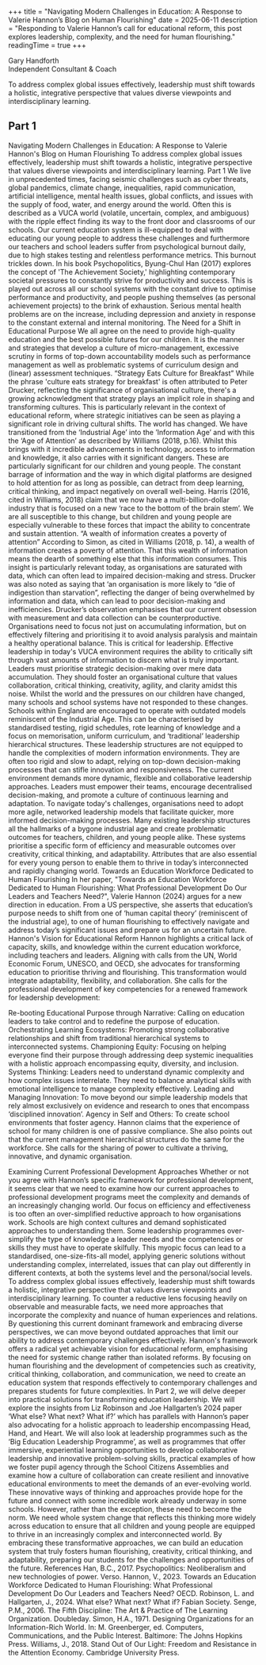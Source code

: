 +++
title = "Navigating Modern Challenges in Education: A Response to Valerie Hannon’s Blog on Human Flourishing"
date = 2025-06-11
description = "Responding to Valerie Hannon’s call for educational reform, this post explores leadership, complexity, and the need for human flourishing."
readingTime = true
+++

Gary Handforth  
Independent Consultant & Coach  

To address complex global issues effectively, leadership must shift towards a holistic, integrative perspective that values diverse viewpoints and interdisciplinary learning.

## Part 1

Navigating Modern Challenges in Education: A Response to Valerie Hannon's Blog on Human Flourishing
To address complex global issues effectively, leadership must shift towards a holistic, integrative perspective that values diverse viewpoints and interdisciplinary learning.
Part 1
We live in unprecedented times, facing seismic challenges such as cyber threats, global pandemics, climate change, inequalities, rapid communication, artificial intelligence, mental health issues, global conflicts, and issues with the supply of food, water, and energy around the world. Often this is described as a VUCA world (volatile, uncertain, complex, and ambiguous) with the ripple effect finding its way to the front door and classrooms of our schools.
Our current education system is ill-equipped to deal with educating our young people to address these challenges and furthermore our teachers and school leaders suffer from psychological burnout daily, due to high stakes testing and relentless performance metrics. This burnout trickles down. 
In his book Psychopolitics, Byung-Chul Han (2017) explores the concept of 'The Achievement Society,' highlighting contemporary societal pressures to constantly strive for productivity and success.
This is played out across all our school systems with the constant drive to optimise performance and productivity, and people pushing themselves (as personal achievement projects) to the brink of exhaustion. Serious mental health problems are on the increase, including depression and anxiety in response to the constant external and internal monitoring.
The Need for a Shift in Educational Purpose
We all agree on the need to provide high-quality education and the best possible futures for our children. It is the manner and strategies that develop a culture of micro-management, excessive scrutiny in forms of top-down accountability models such as performance management as well as problematic systems of curriculum design and (linear) assessment techniques.
“Strategy Eats Culture for Breakfast”
While the phrase 'culture eats strategy for breakfast' is often attributed to Peter Drucker, reflecting the significance of organisational culture, there's a growing acknowledgment that strategy plays an implicit role in shaping and transforming cultures. This is particularly relevant in the context of educational reform, where strategic initiatives can be seen as playing a significant role in driving cultural shifts.
The world has changed. We have transitioned from the ‘Industrial Age’ into the ’Information Age’ and with this the ‘Age of Attention’ as described by Williams (2018, p.16). Whilst this brings with it incredible advancements in technology, access to information and knowledge, it also carries with it significant dangers. These are particularly significant for our children and young people. The constant barrage of information and the way in which digital platforms are designed to hold attention for as long as possible, can detract from deep learning, critical thinking, and impact negatively on overall well-being. Harris (2016, cited in Williams, 2018) claim that we now have a multi-billion-dollar industry that is focused on a new ‘race to the bottom of the brain stem’. We are all susceptible to this change, but children and young people are especially vulnerable to these forces that impact the ability to concentrate and sustain attention.
“A wealth of information creates a poverty of attention”
According to Simon, as cited in Williams (2018, p. 14), a wealth of information creates a poverty of attention. That this wealth of information means the dearth of something else that this information consumes. 
This insight is particularly relevant today, as organisations are saturated with data, which can often lead to impaired decision-making and stress. Drucker was also noted as saying that ‘an organisation is more likely to “die of indigestion than starvation”, reflecting the danger of being overwhelmed by information and data, which can lead to poor decision-making and inefficiencies.
Drucker’s observation emphasises that our current obsession with measurement and data collection can be counterproductive. Organisations need to focus not just on accumulating information, but on effectively filtering and prioritising it to avoid analysis paralysis and maintain a healthy operational balance.
This is critical for leadership. Effective leadership in today's VUCA environment requires the ability to critically sift through vast amounts of information to discern what is truly important. Leaders must prioritise strategic decision-making over mere data accumulation. They should foster an organisational culture that values collaboration, critical thinking, creativity, agility, and clarity amidst this noise.
Whilst the world and the pressures on our children have changed, many schools and school systems have not responded to these changes. Schools within England are encouraged to operate with outdated models reminiscent of the Industrial Age. This can be characterised by standardised testing, rigid schedules, rote learning of knowledge and a focus on memorisation, uniform curriculum, and ‘traditional’ leadership hierarchical structures.
These leadership structures are not equipped to handle the complexities of modern information environments. They are often too rigid and slow to adapt, relying on top-down decision-making processes that can stifle innovation and responsiveness. The current environment demands more dynamic, flexible and collaborative leadership approaches. Leaders must empower their teams, encourage decentralised decision-making, and promote a culture of continuous learning and adaptation. To navigate today's challenges, organisations need to adopt more agile, networked leadership models that facilitate quicker, more informed decision-making processes.
Many existing leadership structures all the hallmarks of a bygone industrial age and create problematic outcomes for teachers, children, and young people alike. These systems prioritise a specific form of efficiency and measurable outcomes over creativity, critical thinking, and adaptability. Attributes that are also essential for every young person to enable them to thrive in today’s interconnected and rapidly changing world.
Towards an Education Workforce Dedicated to Human Flourishing
In her paper, "Towards an Education Workforce Dedicated to Human Flourishing: What Professional Development Do Our Leaders and Teachers Need?", Valerie Hannon (2024) argues for a new direction in education. From a US perspective, she asserts that education’s purpose needs to shift from one of ‘human capital theory’ (reminiscent of the industrial age), to one of human flourishing to effectively navigate and address today’s significant issues and prepare us for an uncertain future.
Hannon's Vision for Educational Reform
Hannon highlights a critical lack of capacity, skills, and knowledge within the current education workforce, including teachers and leaders. Aligning with calls from the UN, World Economic Forum, UNESCO, and OECD, she advocates for transforming education to prioritise thriving and flourishing. This transformation would integrate adaptability, flexibility, and collaboration. She calls for the professional development of key competencies for a renewed framework for leadership development:

Re-booting Educational Purpose through Narrative: Calling on education leaders to take control and to redefine the purpose of education.
Orchestrating Learning Ecosystems: Promoting strong collaborative relationships and shift from traditional hierarchical systems to interconnected systems.
Championing Equity: Focusing on helping everyone find their purpose through addressing deep systemic inequalities with a holistic approach encompassing equity, diversity, and inclusion.
Systems Thinking: Leaders need to understand dynamic complexity and how complex issues interrelate. They need to balance analytical skills with emotional intelligence to manage complexity effectively.
Leading and Managing Innovation: To move beyond our simple leadership models that rely almost exclusively on evidence and research to ones that encompass ‘disciplined innovation’.
Agency in Self and Others: To create school environments that foster agency. Hannon claims that the experience of school for many children is one of passive compliance. She also points out that the current management hierarchical structures do the same for the workforce. She calls for the sharing of power to cultivate a thriving, innovative, and dynamic organisation.


Examining Current Professional Development Approaches
Whether or not you agree with Hannon’s specific framework for professional development, it seems clear that we need to examine how our current approaches to professional development programs meet the complexity and demands of an increasingly changing world. Our focus on efficiency and effectiveness is too often an over-simplified reductive approach to how organisations work. Schools are high context cultures and demand sophisticated approaches to understanding them.
Some leadership programmes over-simplify the type of knowledge a leader needs and the competencies or skills they must have to operate skilfully. This myopic focus can lead to a standardised, one-size-fits-all model, applying generic solutions without understanding complex, interrelated, issues that can play out differently in different contexts, at both the systems level and the personal/social levels.
To address complex global issues effectively, leadership must shift towards a holistic, integrative perspective that values diverse viewpoints and interdisciplinary learning.
To counter a reductive lens focusing heavily on observable and measurable facts, we need more approaches that incorporate the complexity and nuance of human experiences and relations. By questioning this current dominant framework and embracing diverse perspectives, we can move beyond outdated approaches that limit our ability to address contemporary challenges effectively.
Hannon's framework offers a radical yet achievable vision for educational reform, emphasising the need for systemic change rather than isolated reforms. By focusing on human flourishing and the development of competencies such as creativity, critical thinking, collaboration, and communication, we need to create an education system that responds effectively to contemporary challenges and prepares students for future complexities.
In Part 2, we will delve deeper into practical solutions for transforming education leadership. We will explore the insights from Liz Robinson and Joe Hallgarten’s 2024 paper ‘What else? What next? What if?’ which has parallels with Hannon’s paper also advocating for a holistic approach to leadership encompassing Head, Hand, and Heart. We will also look at leadership programmes such as the ‘Big Education Leadership Programme’, as well as programmes that offer immersive, experiential learning opportunities to develop collaborative leadership and innovative problem-solving skills, practical examples of how we foster pupil agency through the School Citizens Assemblies and examine how a culture of collaboration can create resilient and innovative educational environments to meet the demands of an ever-evolving world.
These innovative ways of thinking and approaches provide hope for the future and connect with some incredible work already underway in some schools. However, rather than the exception, these need to become the norm. We need whole system change that reflects this thinking more widely across education to ensure that all children and young people are equipped to thrive in an increasingly complex and interconnected world. By embracing these transformative approaches, we can build an education system that truly fosters human flourishing, creativity, critical thinking, and adaptability, preparing our students for the challenges and opportunities of the future.
References
Han, B.C., 2017. Psychopolitics: Neoliberalism and new technologies of power. Verso.
Hannon, V., 2023. Towards an Education Workforce Dedicated to Human Flourishing: What Professional Development Do Our Leaders and Teachers Need? OECD. 
Robinson, L. and Hallgarten, J., 2024. What else? What next? What if? Fabian Society. 
Senge, P.M., 2006. The Fifth Discipline: The Art & Practice of The Learning Organization. Doubleday.
Simon, H.A., 1971. Designing Organizations for an Information-Rich World. In: M. Greenberger, ed. Computers, Communications, and the Public Interest. Baltimore: The Johns Hopkins Press.
Williams, J., 2018. Stand Out of Our Light: Freedom and Resistance in the Attention Economy. Cambridge University Press.


